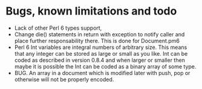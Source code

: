 # Bugs, known limitations and todo

* Lack of other Perl 6 types support,
* Change die() statements in return with exception to notify caller and place further responsability there. This is done for Document.pm6
* Perl 6 Int variables are integral numbers of arbitrary size. This means that any integer can be stored as large or small as you like. Int can be coded as described in version 0.8.4 and when larger or smaller then maybe it is possible the Int can be coded as a binary array of some type.
* BUG. An array in a document which is modified later with push, pop or otherwise will not be properly encoded.
